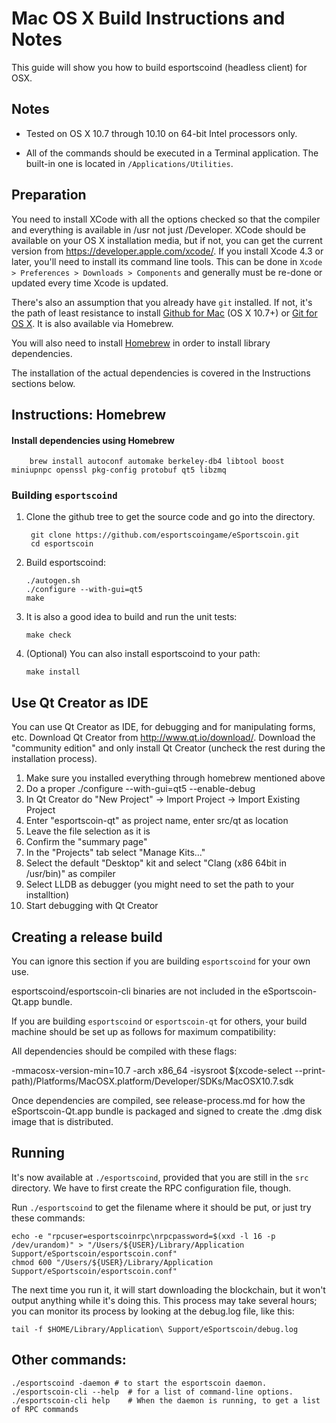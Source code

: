Mac OS X Build Instructions and Notes
====================================
This guide will show you how to build esportscoind (headless client) for OSX.

Notes
-----

* Tested on OS X 10.7 through 10.10 on 64-bit Intel processors only.

* All of the commands should be executed in a Terminal application. The
built-in one is located in `/Applications/Utilities`.

Preparation
-----------

You need to install XCode with all the options checked so that the compiler
and everything is available in /usr not just /Developer. XCode should be
available on your OS X installation media, but if not, you can get the
current version from https://developer.apple.com/xcode/. If you install
Xcode 4.3 or later, you'll need to install its command line tools. This can
be done in `Xcode > Preferences > Downloads > Components` and generally must
be re-done or updated every time Xcode is updated.

There's also an assumption that you already have `git` installed. If
not, it's the path of least resistance to install [Github for Mac](https://mac.github.com/)
(OS X 10.7+) or
[Git for OS X](https://code.google.com/p/git-osx-installer/). It is also
available via Homebrew.

You will also need to install [Homebrew](http://brew.sh) in order to install library
dependencies.

The installation of the actual dependencies is covered in the Instructions
sections below.

Instructions: Homebrew
----------------------

#### Install dependencies using Homebrew

        brew install autoconf automake berkeley-db4 libtool boost miniupnpc openssl pkg-config protobuf qt5 libzmq

### Building `esportscoind`

1. Clone the github tree to get the source code and go into the directory.

        git clone https://github.com/esportscoingame/eSportscoin.git
        cd esportscoin

2.  Build esportscoind:

        ./autogen.sh
        ./configure --with-gui=qt5
        make

3.  It is also a good idea to build and run the unit tests:

        make check

4.  (Optional) You can also install esportscoind to your path:

        make install

Use Qt Creator as IDE
------------------------
You can use Qt Creator as IDE, for debugging and for manipulating forms, etc.
Download Qt Creator from http://www.qt.io/download/. Download the "community edition" and only install Qt Creator (uncheck the rest during the installation process).

1. Make sure you installed everything through homebrew mentioned above
2. Do a proper ./configure --with-gui=qt5 --enable-debug
3. In Qt Creator do "New Project" -> Import Project -> Import Existing Project
4. Enter "esportscoin-qt" as project name, enter src/qt as location
5. Leave the file selection as it is
6. Confirm the "summary page"
7. In the "Projects" tab select "Manage Kits..."
8. Select the default "Desktop" kit and select "Clang (x86 64bit in /usr/bin)" as compiler
9. Select LLDB as debugger (you might need to set the path to your installtion)
10. Start debugging with Qt Creator

Creating a release build
------------------------
You can ignore this section if you are building `esportscoind` for your own use.

esportscoind/esportscoin-cli binaries are not included in the eSportscoin-Qt.app bundle.

If you are building `esportscoind` or `esportscoin-qt` for others, your build machine should be set up
as follows for maximum compatibility:

All dependencies should be compiled with these flags:

 -mmacosx-version-min=10.7
 -arch x86_64
 -isysroot $(xcode-select --print-path)/Platforms/MacOSX.platform/Developer/SDKs/MacOSX10.7.sdk

Once dependencies are compiled, see release-process.md for how the eSportscoin-Qt.app
bundle is packaged and signed to create the .dmg disk image that is distributed.

Running
-------

It's now available at `./esportscoind`, provided that you are still in the `src`
directory. We have to first create the RPC configuration file, though.

Run `./esportscoind` to get the filename where it should be put, or just try these
commands:

    echo -e "rpcuser=esportscoinrpc\nrpcpassword=$(xxd -l 16 -p /dev/urandom)" > "/Users/${USER}/Library/Application Support/eSportscoin/esportscoin.conf"
    chmod 600 "/Users/${USER}/Library/Application Support/eSportscoin/esportscoin.conf"

The next time you run it, it will start downloading the blockchain, but it won't
output anything while it's doing this. This process may take several hours;
you can monitor its process by looking at the debug.log file, like this:

    tail -f $HOME/Library/Application\ Support/eSportscoin/debug.log

Other commands:
-------

    ./esportscoind -daemon # to start the esportscoin daemon.
    ./esportscoin-cli --help  # for a list of command-line options.
    ./esportscoin-cli help    # When the daemon is running, to get a list of RPC commands
